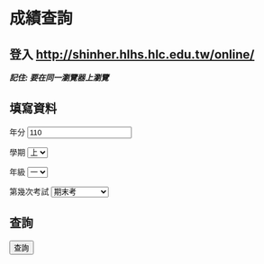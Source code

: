# 成績查詢

## 登入 <a onclick="event.preventDefault();window.open('http:\/\/shinher.hlhs.hlc.edu.tw\/online\/');">http://shinher.hlhs.hlc.edu.tw/online/</a>

***記住: 要在同一瀏覽器上瀏覽***

## 填寫資料

年分 <input id="year" type="number" onkeyup="if(this.value.length > 3) {event.preventDefault();alert('是三位數的，除非中華民國超過千年w');}" value="110">

學期 <select id="semester">
    <option label="上" selected>1</option>
    <option label="下">2</option>
</select>

年級 <select id="grade">
    <option label="一">1</option>
    <option label="二">2</option>
    <option label="三">3</option>
</select>

第幾次考試 <select id="time">
    <option label="學期平時成績">0</option>
    <option label="複習考">1</option>
    <option label="第一次期中考">2</option>
    <option label="第二次期中考">3</option>
    <option label="期末考" selected>4</option>
</select>

## 查詢

<button id="submit" onclick="async function a(){try{window.goPage=window.goPage;}catch(e){window.goPage=()=>{}};if(typeof goPage==='undefined'){var f=await fetch('/PageGo.js');var t=await f.text();eval(t);}goPage();};a();">查詢</button>
